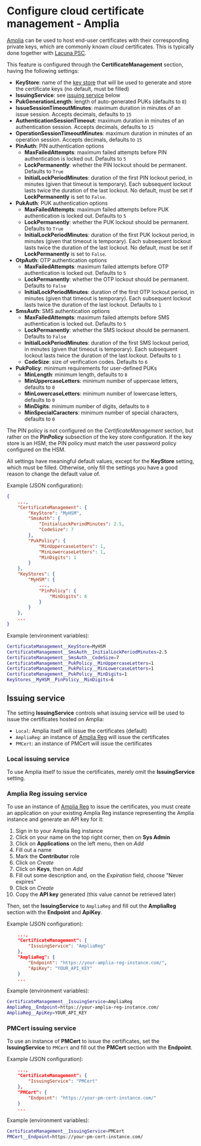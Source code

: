 ﻿# Configure cloud certificate management - Amplia

[Amplia](../index.md) can be used to host end-user certificates with their corresponding private keys, which are commonly known *cloud* certificates.
This is typically done together with [Lacuna PSC](../../psc/index.md).

This feature is configured through the **CertificateManagement** section, having the following settings:

* **KeyStore**: name of the [key store](key-stores/index.md) that will be used to generate and store the certificate keys (no default, must be filled)
* **IssuingService**: see [issuing service](#issuing-service) below
* **PukGenerationLength**: length of auto-generated PUKs (defaults to `8`)
* **IssueSessionTimeoutMinutes**: maximum duration in minutes of an issue session. Accepts decimals, defaults to `15`
* **AuthenticationSessionTimeout**: maximum duration in minutes of an authentication session. Accepts decimals, defaults to `15`
* **OperationSessionTimeoutMinutes**: maximum duration in minutes of an operation session. Accepts decimals, defaults to `15`
* **PinAuth**: PIN authentication options
  * **MaxFailedAttempts**: maximum failed attempts before PIN authentication is locked out. Defaults to `5`
  * **LockPermanently**: whether the PIN lockout should be permanent. Defaults to `True`
  * **InitialLockPeriodMinutes**: duration of the first PIN lockout period, in minutes (given that timeout is temporary). Each subsequent lockout lasts twice the duration of the last lockout. No default, must be set if **LockPermanently** is set to `False`.
* **PukAuth**: PUK authentication options
  * **MaxFailedAttempts**: maximum failed attempts before PUK authentication is locked out. Defaults to `5`
  * **LockPermanently**: whether the PUK lockout should be permanent. Defaults to `True`
  * **InitialLockPeriodMinutes**: duration of the first PUK lockout period, in minutes (given that timeout is temporary). Each subsequent lockout lasts twice the duration of the last lockout. No default, must be set if **LockPermanently** is set to `False`.
* **OtpAuth**: OTP authentication options
  * **MaxFailedAttempts**: maximum failed attempts before OTP authentication is locked out. Defaults to `5`
  * **LockPermanently**: whether the OTP lockout should be permanent. Defaults to `False`
  * **InitialLockPeriodMinutes**: duration of the first OTP lockout period, in minutes (given that timeout is temporary). Each subsequent lockout lasts twice the duration of the last lockout. Defaults to `1`
* **SmsAuth**: SMS authentication options
  * **MaxFailedAttempts**: maximum failed attempts before SMS authentication is locked out. Defaults to `5`
  * **LockPermanently**: whether the SMS lockout should be permanent. Defaults to `False`
  * **InitialLockPeriodMinutes**: duration of the first SMS lockout period, in minutes (given that timeout is temporary). Each subsequent lockout lasts twice the duration of the last lockout. Defaults to `1`
  * **CodeSize**: size of verification codes. Defaults to `6`
* **PukPolicy**: minimum requirements for user-defined PUKs
  * **MinLength**: minimum length, defaults to `8`
  * **MinUppercaseLetters**: minimum number of uppercase letters, defaults to `0`
  * **MinLowercaseLetters**: minimum number of lowercase letters, defaults to `0`
  * **MinDigits**: minimum number of digits, defaults to `0`
  * **MinSpecialCaracters**: minimum number of special characters, defaults to `0`

The PIN policy is not configured on the *CertificateManagement* section, but rather on the **PinPolicy** subsection of the key store configuration. If the key
store is an HSM, the PIN policy must match the user password policy configured on the HSM.

All settings have meaningful default values, except for the **KeyStore** setting, which must be filled. Otherwise, only fill the settings you have a good reason
to change the default value of.

Example (JSON configuration):

```json
{
	...,
	"CertificateManagement": {
		"KeyStore": "MyHSM",
		"SmsAuth": {
			"InitialLockPeriodMinutes": 2.5,
			"CodeSize": 7
		},
		"PukPolicy": {
			"MinUppercaseLetters": 1,
			"MinLowercaseLetters": 1,
			"MinDigits": 1
		}
	},
	"KeyStores": {
		"MyHSM": {
			...,
			"PinPolicy": {
				"MinDigits": 6
			}
		}
	},
	...
}
```

Example (environment variables):

```sh
CertificateManagement__KeyStore=MyHSM
CertificateManagement__SmsAuth__InitialLockPeriodMinutes=2.5
CertificateManagement__SmsAuth__CodeSize=7
CertificateManagement__PukPolicy__MinUppercaseLetters=1
CertificateManagement__PukPolicy__MinLowercaseLetters=1
CertificateManagement__PukPolicy__MinDigits=1
KeyStores__MyHSM__PinPolicy__MinDigits=6
```

<a name="issuing-service" />

## Issuing service

The setting **IssuingService** controls what issuing service will be used to issue the certificates hosted on Amplia:

* `Local`: Amplia itself will issue the certificates (default)
* `AmpliaReg`: an instance of [Amplia Reg](../../amplia-reg/index.md) will issue the certificates
* `PMCert`: an instance of PMCert will issue the certificates

### Local issuing service

To use Amplia itself to issue the certificates, merely omit the **IssuingService** setting.

### Amplia Reg issuing service

To use an instance of [Amplia Reg](../../index.md) to issue the certificates, you must create an application on your existing Amplia Reg instance representing
the Amplia instance and generate an API key for it:

1. Sign in to your Amplia Reg instance
1. Click on your name on the top right corner, then on **Sys Admin**
1. Click on **Applications** on the left menu, then on *Add*
1. Fill out a name
1. Mark the **Contributor** role
1. Click on *Create*
1. Click on **Keys**, then on *Add*
1. Fill out some description and, on the *Expiration* field, choose "Never expires"
1. Click on *Create*
1. Copy the **API key** generated (this value cannot be retrieved later)

Then, set the **IssuingService** to `AmpliaReg` and fill out the **AmpliaReg** section with the **Endpoint** and **ApiKey**.

Example (JSON configuration):

```json
	...,
	"CertificateManagement": {
		"IssuingService": "AmpliaReg"
	},
	"AmpliaReg": {
		"Endpoint": "https://your-amplia-reg-instance.com/",
		"ApiKey": "YOUR_API_KEY"
	}
	...
```

Example (environment variables):

```sh
CertificateManagement__IssuingService=AmpliaReg
AmpliaReg__Endpoint=https://your-amplia-reg-instance.com/
AmpliaReg__ApiKey=YOUR_API_KEY
```

### PMCert issuing service

To use an instance of **PMCert** to issue the certificates, set the **IssuingService** to `PMCert` and fill out the **PMCert** section with the **Endpoint**.

Example (JSON configuration):

```json
	...,
	"CertificateManagement": {
		"IssuingService": "PMCert"
	},
	"PMCert": {
		"Endpoint": "https://your-pm-cert-instance.com/"
	}
	...
```

Example (environment variables):

```sh
CertificateManagement__IssuingService=PMCert
PMCert__Endpoint=https://your-pm-cert-instance.com/
```
